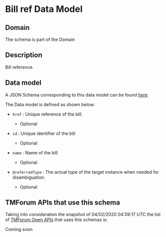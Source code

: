 # Bill ref Data Model

## Domain

The  schema is part of the  Domain

## Description

Bill reference.

## Data model

A JSON Schema corresponding to this data model can be found
[here](https://github.com/tmforum-rand/schemas/blob/candidates/Customer/BillRef.schema.json).

The Data model is defined as shown below:

- `href` : Unique reference of the bill.

  - Optional


- `id` : Unique identifier of the bill

  - Optional


- `name` : Name of the bill

  - Optional


- `@referredType` : The actual type of the target instance when needed for disambiguation.

  - Optional






## TMForum APIs that use this schema

Taking into consideration the snapshot of 04/02/2020 04:59:17 UTC the list of [TMForum Open APIs](https://www.tmforum.org/open-apis/) that uses this schemas is:

Coming soon